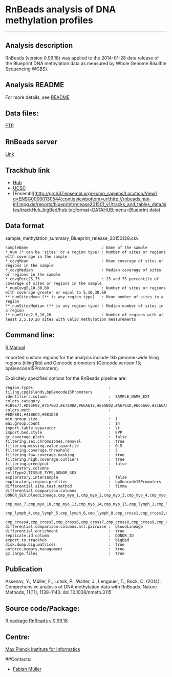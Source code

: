 # RnBeads analysis of DNA methylation profiles
***

## Analysis description
RnBeads (version 0.99.18) was applied to the 2014-01-28 data release of the Blueprint DNA methylation data as measured by Whole Genome Bisulfite Sequencing WGBS).

## Analysis README
For more details, see [README](http://ftp.ebi.ac.uk/pub/databases/blueprint/releases/20150128/homo_sapiens/secondary_analysis/RnBeads_analysis_for_Methylation_data/README_RnBeads_analysis_for_Methylation_data_20150128)

## Data files:
[FTP](http://ftp.ebi.ac.uk/pub/databases/blueprint/releases/20150128/homo_sapiens/secondary_analysis/RnBeads_analysis_for_Methylation_data/)

## RnBeads server

[Link](http://rnbeads.mpi-inf.mpg.de/reports/blueprint/release201501_v1/index.html)

## Trackhub link
* [Hub](http://rnbeads.mpi-inf.mpg.de/reports/blueprint/release201501_v1/tracks_and_tables_data/sites/trackHub_bigBed/hub.txt)
* [UCSC](http://genome.ucsc.edu/cgi-bin/hgTracks?db=hg19&hubUrl=http://rnbeads.mpi-inf.mpg.de/reports/blueprint/release201501_v1/tracks_and_tables_data/sites/trackHub_bigBed/hub.txt)
* [Ensembl](http://grch37.ensembl.org/Homo_sapiens/Location/View?g=ENSG00000130544;contigviewbottom=url:http://rnbeads.mpi-inf.mpg.de/reports/blueprint/release201501_v1/tracks_and_tables_data/sites/trackHub_bigBed/hub.txt;format=DATAHUB;menu=Blueprint data) 

## Data format

sample\_methylation\_summary\_Blueprint\_release\_20150128.csv

    sampleName                                : Name of the sample
    *_num (* can be 'sites' or a region type) : Number of sites or regions with coverage in the sample
    *_covgMean                                : Mean coverage of sites or regions in the sample
    *_covgMedian                              : Median coverage of sites or regions in the sample
    *_covgPerc25,75                           : 25 and 75 percentile of coverage of sites or regions in the sample
    *_numCovg5,10,30,60                       : Number of sites or regions with coverage greater or equal to 5,10,30,60
    **_numSitesMean (** is any region type)   : Mean number of sites in a region
    **_numSitesMedian (** is any region type) : Median number of sites in a region
    **_numSites2,5,10,20                      : Number of regions with at least 2,5,10,20 sites with valid methylation measurements

## Command line:
[R Manual](http://rnbeads.mpi-inf.mpg.de/data/RnBeads.pdf)

Imported custom regions for the analysis include 1kb genome-wide tiling regions (tiling1kb) and Gencode promoters (Gencode verison 15; bpGencode15Promoters).

Explicitely specified options for the RnBeads pipeline are:

    region.types                                 :  tiling,cpgislands,bpGencode15Promoters
    identifiers.column                           :  SAMPLE_NAME_EXT
    colors.category                              :  #1B9E77,#D95F02,#7570B3,#E7298A,#66A61E,#E6AB02,#A6761D,#666666,#2166AC,#B2182B,#00441B,#40004B,#053061
    colors.meth                                  :  #EDF8B1,#41B6C4,#081D58
    min.group.size                               :  1
    max.group.count                              :  14
    import.table.separator                       :  \t
    import.bed.style                             :  EPP
    qc.coverage.plots                            :  false
    filtering.sex.chromosomes.removal            :  true
    filtering.missing.value.quantile             :  0.5
    filtering.coverage.threshold                 :  5
    filtering.low.coverage.masking               :  true
    filtering.high.coverage.outliers             :  true
    filtering.greedycut                          :  false
    exploratory.columns                          :  cellType2,TISSUE_TYPE,DONOR_SEX
    exploratory.intersample                      :  false
    exploratory.region.profiles                  :  bpGencode15Promoters
    differential.site.test.method                :  limma
    differential.comparison.columns              :  DONOR_SEX,bloodLineage,cmp_myo_1,cmp_myo_2,cmp_myo_3,cmp_myo_4,cmp_myo_6,
                                                    cmp_myo_7,cmp_myo_10,cmp_myo_13,cmp_myo_14,cmp_myo_15,cmp_lymph_1,cmp_lymph_2,cmp_lymph_3, 
                                                    cmp_lymph_4,cmp_lymph_5,cmp_lymph_6,cmp_lymph_8,cmp_cross1,cmp_cross2,cmp_cross3, 
                                                    cmp_cross4,cmp_cross5,cmp_cross6,cmp_cross7,cmp_cross8,cmp_cross9,cmp_cross10,cmp_cross11,cmp_cross12
    differential.comparison.columns.all.pairwise :  bloodLineage
    differential.enrichment                      :  true
    replicate.id.column                          :  DONOR_ID
    export.to.trackhub                           :  bigBed
    disk.dump.big.matrices                       :  true
    enforce.memory.management                    :  true
    gz.large.files                               :  true


## Publication

Assenov, Y., Müller, F., Lutsik, P., Walter, J., Lengauer, T., Bock, C. (2014). Comprehensive analysis of DNA methylation data with RnBeads. Nature Methods, 11(11), 1138–1140. doi:10.1038/nmeth.3115

## Source code/Package:
[R package RnBeads v 0.99.18](http://rnbeads.mpi-inf.mpg.de/installation.php)

## Centre: 
[Max Planck Institute for Informatics](http://mpi-inf.mpg.de)

##Contacts:
* [Fabian Müller](mailto:fmueller@mpi-inf.mpg.de)
